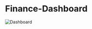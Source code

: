 # Finance-Dashboard
![Dashboard](https://github.com/Perpetual-Incantation/Finance-Dashboard/assets/87900165/feb846bf-09d4-4df6-aad0-a98fde8303e7)
